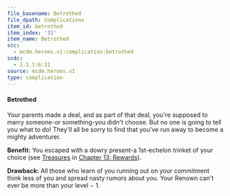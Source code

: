 ```yaml
---
file_basename: Betrothed
file_dpath: Complications
item_id: betrothed
item_index: '31'
item_name: Betrothed
scc:
  - mcdm.heroes.v1:complication:betrothed
scdc:
  - 1.1.1:6:31
source: mcdm.heroes.v1
type: complication
---
```


#### Betrothed

Your parents made a deal, and as part of that deal, you're supposed to marry someone-or something-you didn't choose. But no one is going to tell you what to do! They'll all be sorry to find that you've run away to become a mighty adventurer.

**Benefit:** You escaped with a dowry present-a 1st-echelon trinket of your choice (see [Treasures](#page-327-2) in [Chapter 13: Rewards](#page-327-1)).

**Drawback:** All those who learn of you running out on your commitment think less of you and spread nasty rumors about you. Your Renown can't ever be more than your level − 1.
